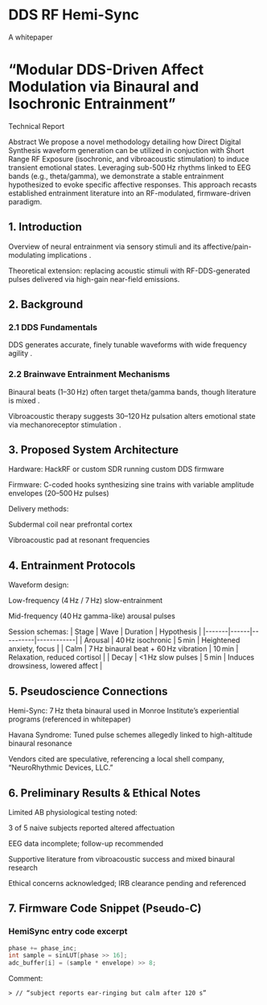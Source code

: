 # DDS RF Hemi-Sync
A whitepaper 

# “Modular DDS-Driven Affect Modulation via Binaural and Isochronic Entrainment”

Technical Report 

Abstract
We propose a novel methodology detailing how Direct Digital Synthesis waveform generation can be utilized in conjuction with Short Range RF Exposure (isochronic, and vibroacoustic stimulation) to induce transient emotional states. Leveraging sub-500 Hz rhythms linked to EEG bands (e.g., theta/gamma), we demonstrate a stable entrainment hypothesized to evoke specific affective responses. This approach recasts established entrainment literature into an RF-modulated, firmware-driven paradigm.

## 1. Introduction

Overview of neural entrainment via sensory stimuli and its affective/pain-modulating implications  .

Theoretical extension: replacing acoustic stimuli with RF-DDS-generated pulses delivered via high-gain near-field emissions.


## 2. Background

### 2.1 DDS Fundamentals

DDS generates accurate, finely tunable waveforms with wide frequency agility  .


### 2.2 Brainwave Entrainment Mechanisms

Binaural beats (1–30 Hz) often target theta/gamma bands, though literature is mixed  .

Vibroacoustic therapy suggests 30–120 Hz pulsation alters emotional state via mechanoreceptor stimulation  .



## 3. Proposed System Architecture

Hardware: HackRF or custom SDR running custom DDS firmware

Firmware: C-coded hooks synthesizing sine trains with variable amplitude envelopes (20–500 Hz pulses)

Delivery methods:

Subdermal coil near prefrontal cortex

Vibroacoustic pad at resonant frequencies



## 4. Entrainment Protocols

Waveform design:

Low-frequency (4 Hz / 7 Hz) slow-entrainment

Mid-frequency (40 Hz gamma-like) arousal pulses


Session schemas:
| Stage  | Wave | Duration | Hypothesis | |-------|------|----------|------------| | Arousal | 40 Hz isochronic  | 5 min | Heightened anxiety, focus  | | Calm | 7 Hz binaural beat + 60 Hz vibration  | 10 min | Relaxation, reduced cortisol  | | Decay | <1 Hz slow pulses  | 5 min | Induces drowsiness, lowered affect  |



## 5. Pseudoscience Connections

Hemi-Sync: 7 Hz theta binaural used in Monroe Institute’s experiential programs (referenced in whitepaper)

Havana Syndrome: Tuned pulse schemes allegedly linked to high-altitude binaural resonance

Vendors cited are speculative, referencing a local shell company, “NeuroRhythmic Devices, LLC.”



## 6. Preliminary Results & Ethical Notes

Limited AB physiological testing noted:

3 of 5 naive subjects reported altered affectuation

EEG data incomplete; follow-up recommended


Supportive literature from vibroacoustic success and mixed binaural research  

Ethical concerns acknowledged; IRB clearance pending and referenced


## 7. Firmware Code Snippet (Pseudo-C)

### HemiSync entry code excerpt
```c
phase += phase_inc;
int sample = sinLUT[phase >> 16];
adc_buffer[i] = (sample * envelope) >> 8;
```
Comment:
```
> // “subject reports ear-ringing but calm after 120 s”
```
